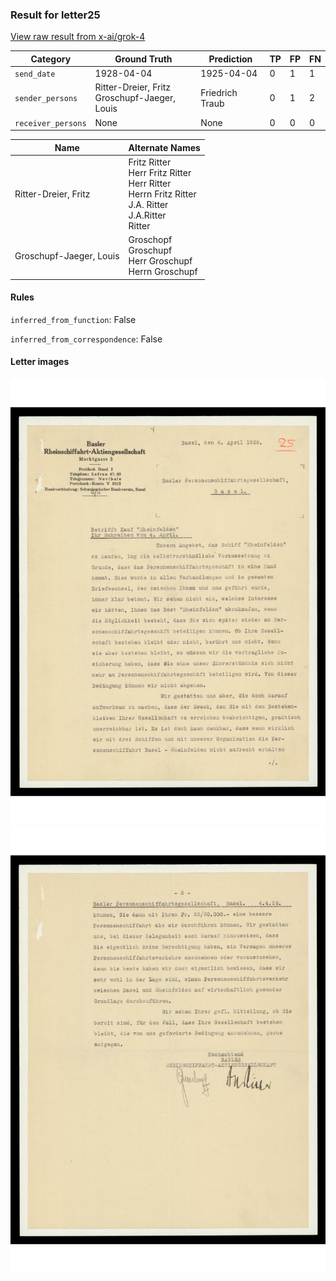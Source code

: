 ### Result for letter25
[View raw result from x-ai/grok-4](https://github.com/RISE-UNIBAS/humanities_data_benchmark/blob/main/results/2025-10-20/T0266/request_T0266_letter25.json)


| Category          | Ground Truth | Prediction | TP | FP | FN |
|------------------|--------------|------------|----|----|----|
| `send_date`        | 1928-04-04 | 1925-04-04 | 0 | 1 | 1 |
| `sender_persons`  | Ritter-Dreier, Fritz<br>Groschupf-Jaeger, Louis | Friedrich Traub | 0 | 1 | 2 |
| `receiver_persons` | None | None | 0 | 0 | 0 |

| Name | Alternate Names |
| --- | --- |
| Ritter-Dreier, Fritz | Fritz Ritter<br>Herr Fritz Ritter<br>Herr Ritter<br>Herrn Fritz Ritter<br>J.A. Ritter<br>J.A.Ritter<br>Ritter |
| Groschupf-Jaeger, Louis | Groschopf<br>Groschupf<br>Herr Groschupf<br>Herrn Groschupf |

#### Rules
`inferred_from_function`: False

`inferred_from_correspondence`: False

#### Letter images

<img src="https://github.com/RISE-UNIBAS/humanities_data_benchmark/blob/main/benchmarks/metadata_extraction/images/letter25_p1.jpg?raw=true" alt="letter25_p1.jpg" width="800px">

<img src="https://github.com/RISE-UNIBAS/humanities_data_benchmark/blob/main/benchmarks/metadata_extraction/images/letter25_p2.jpg?raw=true" alt="letter25_p2.jpg" width="800px">

